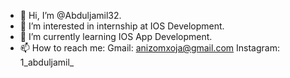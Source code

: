 - 👋 Hi, I’m @Abduljamil32.
- 👀 I’m interested in internship at IOS Development.
- 🌱 I’m currently learning IOS App Development.
- 📫 How to reach me:
  Gmail: anizomxoja@gmail.com
  Instagram: 1_abduljamil_

<!---
Abduljamil32/Abduljamil32 is a ✨ special ✨ repository because its `README.md` (this file) appears on your GitHub profile.
You can click the Preview link to take a look at your changes.
--->
